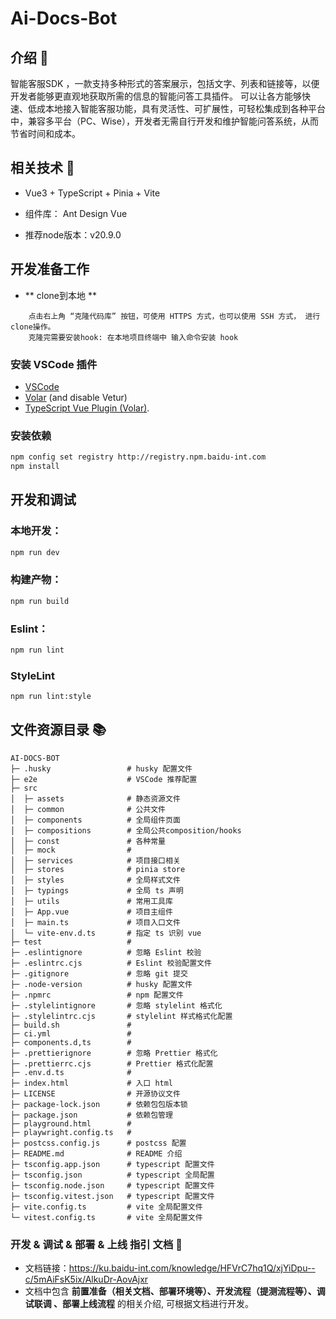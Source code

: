 # Ai-Docs-Bot

## 介绍 📖
智能客服SDK ，一款支持多种形式的答案展示，包括文字、列表和链接等，以便开发者能够更直观地获取所需的信息的智能问答工具插件。
可以让各方能够快速、低成本地接入智能客服功能，具有灵活性、可扩展性，可轻松集成到各种平台中，兼容多平台（PC、Wise），开发者无需自行开发和维护智能问答系统，从而节省时间和成本。

## 相关技术 🔨

- Vue3 + TypeScript + Pinia + Vite 

- 组件库： Ant Design Vue 

- 推荐node版本：v20.9.0

## 开发准备工作

- ** clone到本地 **

```text
    点击右上角 “克隆代码库” 按钮，可使用 HTTPS 方式，也可以使用 SSH 方式， 进行clone操作。
    克隆完需要安装hook: 在本地项目终端中 输入命令安装 hook
```
### 安装 VSCode 插件
+ [VSCode](https://code.visualstudio.com/) 
+ [Volar](https://marketplace.visualstudio.com/items?itemName=Vue.volar) (and disable Vetur)
+ [TypeScript Vue Plugin (Volar)](https://marketplace.visualstudio.com/items?itemName=Vue.vscode-typescript-vue-plugin).

### 安装依赖

```sh
npm config set registry http://registry.npm.baidu-int.com
npm install
```

## 开发和调试

### 本地开发：

```sh
npm run dev
```

### 构建产物：

```sh
npm run build
```

### Eslint：

```sh
npm run lint
```

### StyleLint
```sh
npm run lint:style
```

## 文件资源目录 📚

```text
AI-DOCS-BOT
├─ .husky                 # husky 配置文件
├─ e2e                    # VSCode 推荐配置
├─ src
│  ├─ assets              # 静态资源文件
│  ├─ common              # 公共文件
│  ├─ components          # 全局组件页面
│  ├─ compositions        # 全局公共composition/hooks
│  ├─ const               # 各种常量
│  ├─ mock                # 
│  ├─ services            # 项目接口相关
│  ├─ stores              # pinia store
│  ├─ styles              # 全局样式文件
│  ├─ typings             # 全局 ts 声明
│  ├─ utils               # 常用工具库
│  ├─ App.vue             # 项目主组件
│  ├─ main.ts             # 项目入口文件
│  └─ vite-env.d.ts       # 指定 ts 识别 vue
├─ test                   # 
├─ .eslintignore          # 忽略 Eslint 校验
├─ .eslintrc.cjs          # Eslint 校验配置文件
├─ .gitignore             # 忽略 git 提交
├─ .node-version          # husky 配置文件
├─ .npmrc                 # npm 配置文件
├─ .stylelintignore       # 忽略 stylelint 格式化
├─ .stylelintrc.cjs       # stylelint 样式格式化配置
├─ build.sh               # 
├─ ci.yml                 # 
├─ components.d,ts        # 
├─ .prettierignore        # 忽略 Prettier 格式化
├─ .prettierrc.cjs        # Prettier 格式化配置
├─ .env.d.ts              # 
├─ index.html             # 入口 html
├─ LICENSE                # 开源协议文件
├─ package-lock.json      # 依赖包包版本锁
├─ package.json           # 依赖包管理
├─ playground.html        # 
├─ playwright.config.ts   # 
├─ postcss.config.js      # postcss 配置
├─ README.md              # README 介绍
├─ tsconfig.app.json      # typescript 配置文件
├─ tsconfig.json          # typescript 全局配置
├─ tsconfig.node.json     # typescript 配置文件
├─ tsconfig.vitest.json   # typescript 配置文件
├─ vite.config.ts         # vite 全局配置文件
└─ vitest.config.ts       # vite 全局配置文件

```

### 开发 & 调试 & 部署 & 上线 指引 文档 👀

- 文档链接：https://ku.baidu-int.com/knowledge/HFVrC7hq1Q/xjYiDpu--c/5mAiFsK5ix/AlkuDr-AovAjxr
- 文档中包含 **前置准备（相关文档、部署环境等）、开发流程（提测流程等）、调试联调 、部署上线流程** 的相关介绍, 可根据文档进行开发。 
